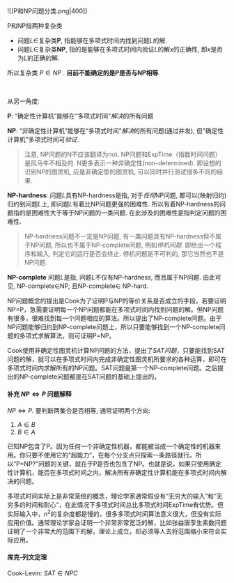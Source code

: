 ![[P和NP问题分类.png|400]]

P和NP指两种复杂类  
- 问题$L\in$复杂类**P**, 指能够在多项式时间内找到问题$L$的解.  
- 问题$L\in$复杂类**NP**, 指的是能够在多项式时间内验证$L$的解$x$的正确性, 即$x$是否为$L$的正确的解.  

所以复杂类 $P\in NP$ . **目前不能确定的是P是否与NP相等**.

<br>

从另一角度:

**P**: “确定性计算机”能够在“多项式时间”*解决*的所有问题

**NP**: “非确定性计算机”能够在“多项式时间”*解决*的所有问题(通过并发), 但"确定性计算机"多项式时间可*验证*.

> 注意, NP问题的N不应该翻译为not. NP问题和ExpTime（指数时间问题）是风马牛不相及的. N更多表示一种非确定性(non-determined). 即设想的识别NP的图灵机, 应是非确定型的图灵机, 可以同时并行测试很多不同的结果. 

**NP-hardness**: 问题$L$具有NP-hardness是指, 对于*任何*NP问题, 都可以(映射归约)归约到问题$L$上, 即问题$L$有着比NP问题更强的困难性. 所以有着NP-hardness的问题指的是困难性大于等于NP问题的一类问题. 在此涉及的困难性是指判定问题的困难性. 

> NP-hardness问题不一定是NP问题, 有一类问题具有NP-hardness但不属于NP问题, 所以也不属于NP-complete问题, 例如*停机问题*. 即给出一个程序和输入, 判定它的运行是否会终止. 停机问题是不可判的, 那它当然也不是NP问题. 

**NP-complete** 问题$L$是指, 问题$L$不仅有NP-hardness, 而且属于NP问题. 由此可见, NP-complete$\in$NP, 且NP-complete$\in$ NP-hard.

NP问题概念的提出是Cook为了证明P与NP的等价关系是否成立的手段。若要证明NP=P，急需要证明每一个NP问题都能在多项式时间内找到问题的解。但NP问题有很多，很难找到每一个问题相应的算法。所以提出了NP-complete问题。由于NP问题能够归约到NP-complete问题上，所以只要能够找到一个NP-complete问题的多项式求解算法，则可证明P=NP。

Cook使用非确定性图灵机计算NP问题的方法，提出了*SAT问题*，只要能找到SAT问题的解，就可以在多项式时间内完成非确定性图灵机所要求的各种运算，即可在多项式时间内求解所有的NP问题。SAT问题是第一个NP-complete问题。之后提出的NP-complete问题都是在SAT问题的基础上提出的。


#### 补充 $NP \Leftrightarrow P$ 问题解释

$NP\Leftrightarrow P$. 要判断两集合是否相等, 通常证明两个方向:

1. $A\in B$
2. $B\in A$

已知NP包含了P。因为任何一个非确定性机器，都能被当成一个确定性的机器来用。你只要不使用它的“超能力”，在每个分支点只探索一条路径就行。所以“P=NP?”问题的关键，就在于P是否也包含了NP。也就是说，如果只使用确定性计算机，能否在多项式时间之内，解决所有非确定性计算机能在多项式时间内解决的问题。

多项式时间实际上是非常笼统的概念，理论学家通常假设有“无穷大的输入”和“无穷多的时间和耐心“，在此情况下多项式时间总比多项式时间ExpTime有优势。但实际输入中，$n^2$的复杂度都是慢的，很多多项式时间算法意义很大，但没有实际应用价值。通常理论学家会证明一个非常非常宽泛的解，比如张益唐孪生素数问题证明了一个非常大的范围下的解，理论上成立，却必须等人去将范围缩小来符合实际应用。

#### 库克-列文定理 
Cook-Levin:   $SAT \in NPC$